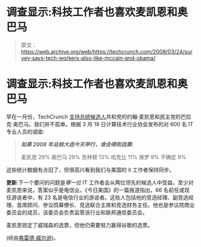 # 调查显示:科技工作者也喜欢麦凯恩和奥巴马

> 原文：<https://web.archive.org/web/https://techcrunch.com/2008/03/24/survey-says-tech-workers-also-like-mccain-and-obama/>

# 调查显示:科技工作者也喜欢麦凯恩和奥巴马

早在一月份，TechCrunch [支持总统候选人](https://web.archive.org/web/20221006213336/http://www.beta.techcrunch.com/2008/01/29/the-techcrunch-tech-president-endorsements-barack-obama-and-john-mccain/)共和党的约翰·麦凯恩和民主党的巴拉克·奥巴马。我们并不孤单。根据 3 月 18 日计算技术行业协会发布的对 600 名 IT 专业人员的调查:

> ***如果 2008 年总统大选今天举行，谁会得到选票:***
> 
> 麦凯恩 29%
> 奥巴马 29%
> 克林顿 13%
> 哈克比 11%
> 保罗 9%
> 不确定 9%

这些统计数据有点旧了，但很高兴看到我们与美国的 it 工作者保持同步。

**更新**:下一个要问的问题是*哪一位* IT 工作者会从两位领先的候选人中受益。至少对麦凯恩来说，答案似乎是电信业。《今日美国》的一篇报道指出，66 名前任或现任游说者中，有 23 名是电信行业的游说者。这些人包括他的竞选经理、副竞选经理、首席顾问、参议院幕僚长、竞选联合主席和竞选财务主任。他也是参议院商业委员会的成员，该委员会负责监管该行业和联邦通信委员会。

麦凯恩锁定了威瑞森的选票，但他仍需要努力赢得谷歌的选票。

(经由[弗雷德·威尔逊](https://web.archive.org/web/20221006213336/http://avc.blogs.com/a_vc/2008/03/is-mccain-in-th.html))。
